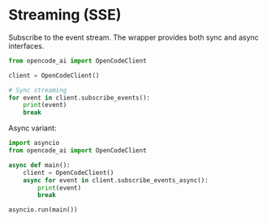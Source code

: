 # Streaming (SSE)

Subscribe to the event stream. The wrapper provides both sync and async interfaces.

```python
from opencode_ai import OpenCodeClient

client = OpenCodeClient()

# Sync streaming
for event in client.subscribe_events():
    print(event)
    break
```

Async variant:

```python
import asyncio
from opencode_ai import OpenCodeClient

async def main():
    client = OpenCodeClient()
    async for event in client.subscribe_events_async():
        print(event)
        break

asyncio.run(main())
```
